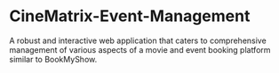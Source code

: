# CineMatrix-Event-Management

A robust and interactive web application that caters to comprehensive management of various aspects of a movie and event booking platform similar to BookMyShow. 

<svg>https://www.notion.so/Project-Planning-27644defe6bd489490333020949d98db?pvs=4#1ad236a67c164f27afa7c7e3fc636d37</svg>
